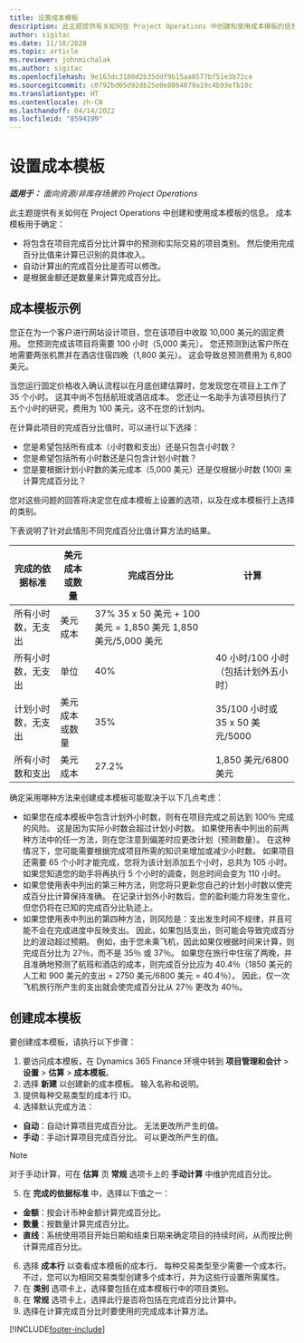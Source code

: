```yaml
---
title: 设置成本模板
description: 此主题提供有关如何在 Project Operations 中创建和使用成本模板的信息。
author: sigitac
ms.date: 11/18/2020
ms.topic: article
ms.reviewer: johnmichalak
ms.author: sigitac
ms.openlocfilehash: 9e163dc3180d2b35ddf9b15aa0577bf51e3b72ce
ms.sourcegitcommit: c0792bd65d92db25e0e8864879a19c4b93efb10c
ms.translationtype: HT
ms.contentlocale: zh-CN
ms.lasthandoff: 04/14/2022
ms.locfileid: "8594199"
---
```

# <a name="set-up-cost-templates"></a>设置成本模板

_**适用于：** 面向资源/非库存场景的 Project Operations_


此主题提供有关如何在 Project Operations 中创建和使用成本模板的信息。 成本模板用于确定：

- 将包含在项目完成百分比计算中的预测和实际交易的项目类别。 然后使用完成百分比值来计算已识别的具体收入。
- 自动计算出的完成百分比是否可以修改。
- 是根据金额还是数量来计算完成百分比。

## <a name="cost-template-example"></a>成本模板示例

您正在为一个客户进行网站设计项目，您在该项目中收取 10,000 美元的固定费用。 您预测完成该项目将需要 100 小时（5,000 美元）。 您还预测到达客户所在地需要两张机票并在酒店住宿四晚（1,800 美元）。 这会导致总预测费用为 6,800 美元。

当您运行固定价格收入确认流程以在月底创建估算时，您发现您在项目上工作了 35 个小时。 这其中尚不包括航班或酒店成本。 您还让一名助手为该项目执行了五个小时的研究，费用为 100 美元，这不在您的计划内。

在计算此项目的完成百分比值时，可以进行以下选择：

- 您是希望包括所有成本（小时数和支出）还是只包含小时数？
- 您是希望包括所有小时数还是只包含计划小时数？
- 您是要根据计划小时数的美元成本（5,000 美元）还是仅根据小时数 (100) 来计算完成百分比？

您对这些问题的回答将决定您在成本模板上设置的选项，以及在成本模板行上选择的类别。

下表说明了针对此情形不同完成百分比值计算方法的结果。

| 完成的依据标准 | 美元成本或数量 | 完成百分比 | 计算 |
| --- | --- | --- | --- |
| 所有小时数，无支出 | 美元成本 | 37% 35 x 50 美元 + 100 美元 = 1,850 美元 1,850 美元/5,000 美元 |
| 所有小时数，无支出 | 单位 | 40% | 40 小时/100 小时（包括计划外五小时） |
| 计划小时数，无支出 | 美元成本或数量 | 35% | 35/100 小时或 35 x 50 美元/5000 |
| 所有小时数和支出 | 美元成本 | 27.2% | 1,850 美元/6800 美元 |

确定采用哪种方法来创建成本模板可能取决于以下几点考虑：

- 如果您在成本模板中包含计划外小时数，则有在项目完成之前达到 100％ 完成的风险。 这是因为实际小时数会超过计划小时数。 如果使用表中列出的前两种方法中的任一方法，则在您注意到偏差时应更改计划（预测数量）。 在这种情况下，您可能需要根据完成项目所需的知识来增加或减少小时数。 如果项目还需要 65 个小时才能完成，您将为该计划添加五个小时，总共为 105 小时。 如果您知道您的助手将再执行 5 个小时的调查，则总时间会变为 110 小时。
- 如果您使用表中列出的第三种方法，则您将只更新您自己的计划小时数以使完成百分比计算保持准确。 在记录计划外小时数后，您的盈利能力将发生变化，但您仍将在已知的完成百分比轨迹上。
- 如果您使用表中列出的第四种方法，则风险是：支出发生时间不规律，并且可能不会在完成进度中反映支出。 因此，如果包括支出，则可能会导致完成百分比的波动超过预期。 例如，由于您未乘飞机，因此如果仅根据时间来计算，则完成百分比为 27％，而不是 35％ 或 37％。 如果您在旅行中住宿了两晚，并且准确地预测了航班和酒店的成本，则完成百分比应为 40.4％（1850 美元的人工和 900 美元的支出 = 2750 美元/6800 美元 = 40.4％）。 因此，仅一次飞机旅行所产生的支出就会使完成百分比从 27％ 更改为 40％。

## <a name="create-cost-templates"></a>创建成本模板
要创建成本模板，请执行以下步骤：

1. 要访问成本模板，在 Dynamics 365 Finance 环境中转到 **项目管理和会计** > **设置** > **估算** > **成本模板**。
2. 选择 **新建** 以创建新的成本模板。 输入名称和说明。
3. 提供每种交易类型的成本行 ID。
4. 选择默认完成方法：

  - **自动**：自动计算项目完成百分比。 无法更改所产生的值。
  - **手动**：手动计算项目完成百分比。 可以更改所产生的值。

  > [!NOTE]
  > 对于手动计算，可在 **估算** 页 **常规** 选项卡上的 **手动计算** 中维护完成百分比。

5. 在 **完成的依据标准** 中，选择以下值之一：

  - **金额**：按会计币种金额计算完成百分比。
  - **数量**：按数量计算完成百分比。
  - **直线**：系统使用项目开始日期和结束日期来确定项目的持续时间，从而按比例计算完成百分比。

6. 选择 **成本行** 以查看成本模板的成本行。 每种交易类型至少需要一个成本行。 不过，您可以为相同交易类型创建多个成本行，并为这些行设置所需属性。
7. 在 **类别** 选项卡上，选择要包括在成本模板行中的项目类别。
8. 在 **常规** 选项卡上，选择此行是否将包括在完成百分比计算中。
9. 选择在计算完成百分比时要使用的完成成本计算方法。


[!INCLUDE[footer-include](../includes/footer-banner.md)]